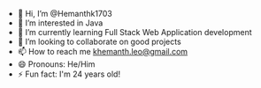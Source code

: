 - 👋 Hi, I’m @Hemanthk1703
- 👀 I’m interested in Java
- 🌱 I’m currently learning Full Stack Web Application development
- 💞️ I’m looking to collaborate on good projects
- 📫 How to reach me khemanth.leo@gmail.com
- 😄 Pronouns: He/Him
- ⚡ Fun fact: I'm 24 years old!

<!---
Hemanthk1703/Hemanthk1703 is a ✨ special ✨ repository because its `README.md` (this file) appears on your GitHub profile.
You can click the Preview link to take a look at your changes.
--->
